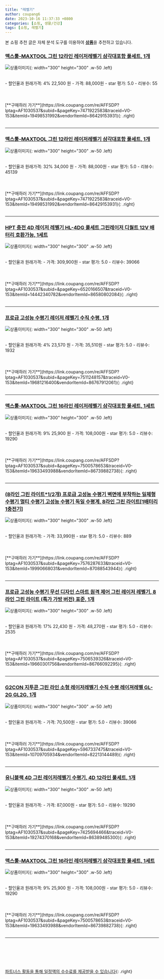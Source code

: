 ```yaml
---
title: "레벨기"
author: coupang6
date: 2023-10-16 11:37:33 +0800
categories: [쇼핑, 생활/건강]
tags: [쇼핑, 레벨기]
---
```


본 쇼핑 추천 글은 자체 분석 도구를 이용하여 [**상품**](https://link.coupang.com/a/bao1ui)을 추천하고 있습니다.

### [맥스툴-MAXTOOL 그린 12라인 레이저레벨기 삼각대포함 풀세트, 1개](https://link.coupang.com/re/AFFSDP?lptag=AF1030537&subid=&pageKey=7471922583&traceid=V0-153&itemId=19498531992&vendorItemId=86429153931)

![상품이미지](https://thumbnail10.coupangcdn.com/thumbnails/remote/230x230ex/image/vendor_inventory/dbb5/55afd25f8b178997db75e26c0b909c5e8a26c1149234d216f4eab359dc31.jpg){: width="300" height="300" .w-50 .left}


<br>
- 할인율과 원래가격: 4%  22,500   원
- 가격: 88,000원
- star 평가: 5.0
- 리뷰수: 55
<br>
<br>
<br>
<br>
[**구매하러 가기**](https://link.coupang.com/re/AFFSDP?lptag=AF1030537&subid=&pageKey=7471922583&traceid=V0-153&itemId=19498531992&vendorItemId=86429153931){: .right}
<br>
<br>

---

### [맥스툴-MAXTOOL 그린 12라인 레이저레벨기 삼각대포함 풀세트, 1개](https://link.coupang.com/re/AFFSDP?lptag=AF1030537&subid=&pageKey=7471922583&traceid=V0-153&itemId=19498531992&vendorItemId=86429153931)

![상품이미지](https://thumbnail10.coupangcdn.com/thumbnails/remote/230x230ex/image/vendor_inventory/dbb5/55afd25f8b178997db75e26c0b909c5e8a26c1149234d216f4eab359dc31.jpg){: width="300" height="300" .w-50 .left}


<br>
- 할인율과 원래가격: 32%  34,000   원
- 가격: 88,000원
- star 평가: 5.0
- 리뷰수: 45139
<br>
<br>
<br>
<br>
[**구매하러 가기**](https://link.coupang.com/re/AFFSDP?lptag=AF1030537&subid=&pageKey=7471922583&traceid=V0-153&itemId=19498531992&vendorItemId=86429153931){: .right}
<br>
<br>

---

### [HPT 충전 4D 레이저 레벨기 HL-4DG 풀세트 그린레이저 디월트 12V 배터리 호환가능, 1세트](https://link.coupang.com/re/AFFSDP?lptag=AF1030537&subid=&pageKey=6520166507&traceid=V0-153&itemId=14442340782&vendorItemId=86580802084)

![상품이미지](https://thumbnail7.coupangcdn.com/thumbnails/remote/230x230ex/image/vendor_inventory/c453/0d3ae99a008a8c01f223da7c0458d329362d2c8791b7ce1291293f18088f.jpg){: width="300" height="300" .w-50 .left}


<br>
- 할인율과 원래가격: 
- 가격: 309,900원
- star 평가: 5.0
- 리뷰수: 39066
<br>
<br>
<br>
<br>
[**구매하러 가기**](https://link.coupang.com/re/AFFSDP?lptag=AF1030537&subid=&pageKey=6520166507&traceid=V0-153&itemId=14442340782&vendorItemId=86580802084){: .right}
<br>
<br>

---

### [프로급 고성능 수평기 레이저 레벨기 수직 수평, 1개](https://link.coupang.com/re/AFFSDP?lptag=AF1030537&subid=&pageKey=7511248157&traceid=V0-153&itemId=19681216400&vendorItemId=86767912061)

![상품이미지](https://thumbnail8.coupangcdn.com/thumbnails/remote/230x230ex/image/vendor_inventory/a9ee/02e7e8abd1e4266829e7719058f10d267e9bfffdafe499f0d00def60306d.jpg){: width="300" height="300" .w-50 .left}


<br>
- 할인율과 원래가격: 4%  23,570   원
- 가격: 35,510원
- star 평가: 5.0
- 리뷰수: 1932
<br>
<br>
<br>
<br>
[**구매하러 가기**](https://link.coupang.com/re/AFFSDP?lptag=AF1030537&subid=&pageKey=7511248157&traceid=V0-153&itemId=19681216400&vendorItemId=86767912061){: .right}
<br>
<br>

---

### [맥스툴-MAXTOOL 그린 16라인 레이저레벨기 삼각대포함 풀세트, 1세트](https://link.coupang.com/re/AFFSDP?lptag=AF1030537&subid=&pageKey=7500578653&traceid=V0-153&itemId=19633493988&vendorItemId=86739882738)

![상품이미지](https://thumbnail10.coupangcdn.com/thumbnails/remote/230x230ex/image/vendor_inventory/dbb5/55afd25f8b178997db75e26c0b909c5e8a26c1149234d216f4eab359dc31.jpg){: width="300" height="300" .w-50 .left}


<br>
- 할인율과 원래가격: 9%  25,900   원
- 가격: 108,000원
- star 평가: 5.0
- 리뷰수: 19290
<br>
<br>
<br>
<br>
[**구매하러 가기**](https://link.coupang.com/re/AFFSDP?lptag=AF1030537&subid=&pageKey=7500578653&traceid=V0-153&itemId=19633493988&vendorItemId=86739882738){: .right}
<br>
<br>

---

### [(8라인 그린 라이트*1/2개) 프로급 고성능 수평기 벽면에 부착하는 일체형 수평기 멀티 수평기 고성능 수평기 독일 수평계, 8라인 그린 라이트[1배터리1충전기]](https://link.coupang.com/re/AFFSDP?lptag=AF1030537&subid=&pageKey=7576287633&traceid=V0-153&itemId=19990668031&vendorItemId=87088543944)

![상품이미지](https://thumbnail7.coupangcdn.com/thumbnails/remote/230x230ex/image/vendor_inventory/c2f6/3bb4b9b921c920b03d7c04ec809dfe14a4d09531ce83515ea346f60fbcc6.png){: width="300" height="300" .w-50 .left}


<br>
- 할인율과 원래가격: 
- 가격: 33,990원
- star 평가: 5.0
- 리뷰수: 889
<br>
<br>
<br>
<br>
[**구매하러 가기**](https://link.coupang.com/re/AFFSDP?lptag=AF1030537&subid=&pageKey=7576287633&traceid=V0-153&itemId=19990668031&vendorItemId=87088543944){: .right}
<br>
<br>

---

### [프로급 고성능 수평기 무선 디자인 스마트 원격 제어 그린 레이저 레벨기, 8라인 그린 라이트 (특가 가방 버전) 표준, 1개](https://link.coupang.com/re/AFFSDP?lptag=AF1030537&subid=&pageKey=7506539326&traceid=V0-153&itemId=19660301756&vendorItemId=86766092295)

![상품이미지](https://thumbnail9.coupangcdn.com/thumbnails/remote/230x230ex/image/vendor_inventory/1078/96a6b05bcd7538bbd964d8b1cdba52ac0daef885c0d0a7c4a04be6350ebf.jpg){: width="300" height="300" .w-50 .left}


<br>
- 할인율과 원래가격: 17%  22,430   원
- 가격: 48,270원
- star 평가: 5.0
- 리뷰수: 2535
<br>
<br>
<br>
<br>
[**구매하러 가기**](https://link.coupang.com/re/AFFSDP?lptag=AF1030537&subid=&pageKey=7506539326&traceid=V0-153&itemId=19660301756&vendorItemId=86766092295){: .right}
<br>
<br>

---

### [G2CON 지투콘 그린 라인 소형 레이저레벨기 수직 수평 레이져레벨 GL-2G GL2G, 1개](https://link.coupang.com/re/AFFSDP?lptag=AF1030537&subid=&pageKey=5967337475&traceid=V0-153&itemId=10709705934&vendorItemId=82213144489)

![상품이미지](https://thumbnail7.coupangcdn.com/thumbnails/remote/230x230ex/image/vendor_inventory/d3d0/4c71e7794187b199ce5926b91c785fddde57a86e989e8a8f32d30d9a436b.jpg){: width="300" height="300" .w-50 .left}


<br>
- 할인율과 원래가격: 
- 가격: 70,500원
- star 평가: 5.0
- 리뷰수: 39066
<br>
<br>
<br>
<br>
[**구매하러 가기**](https://link.coupang.com/re/AFFSDP?lptag=AF1030537&subid=&pageKey=5967337475&traceid=V0-153&itemId=10709705934&vendorItemId=82213144489){: .right}
<br>
<br>

---

### [유니블랙 4D 그린 레이저레벨기 수평기, 4D 12라인 풀세트, 1개](https://link.coupang.com/re/AFFSDP?lptag=AF1030537&subid=&pageKey=7425694466&traceid=V0-153&itemId=19274370168&vendorItemId=86389485300)

![상품이미지](https://thumbnail8.coupangcdn.com/thumbnails/remote/230x230ex/image/vendor_inventory/d40f/6fe5e9eeb7c582b9f86aa5770e3f5518c6de8362efb1ed3a207b3c38b110.jpg){: width="300" height="300" .w-50 .left}


<br>
- 할인율과 원래가격: 
- 가격: 87,000원
- star 평가: 5.0
- 리뷰수: 19290
<br>
<br>
<br>
<br>
[**구매하러 가기**](https://link.coupang.com/re/AFFSDP?lptag=AF1030537&subid=&pageKey=7425694466&traceid=V0-153&itemId=19274370168&vendorItemId=86389485300){: .right}
<br>
<br>

---

### [맥스툴-MAXTOOL 그린 16라인 레이저레벨기 삼각대포함 풀세트, 1세트](https://link.coupang.com/re/AFFSDP?lptag=AF1030537&subid=&pageKey=7500578653&traceid=V0-153&itemId=19633493988&vendorItemId=86739882738)

![상품이미지](https://thumbnail10.coupangcdn.com/thumbnails/remote/230x230ex/image/vendor_inventory/dbb5/55afd25f8b178997db75e26c0b909c5e8a26c1149234d216f4eab359dc31.jpg){: width="300" height="300" .w-50 .left}


<br>
- 할인율과 원래가격: 9%  25,900   원
- 가격: 108,000원
- star 평가: 5.0
- 리뷰수: 19290
<br>
<br>
<br>
<br>
[**구매하러 가기**](https://link.coupang.com/re/AFFSDP?lptag=AF1030537&subid=&pageKey=7500578653&traceid=V0-153&itemId=19633493988&vendorItemId=86739882738){: .right}
<br>
<br>

---
<br><br><br><br><br> [파트너스 활동을 통해 일정액의 수수료를 제공받을 수 있습니다](https://link.coupang.com/a/bao1ui){: .right}